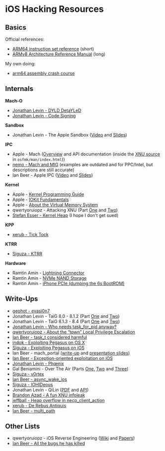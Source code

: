 # iOS Hacking Resources

## Basics

Official references:

* [ARM64 instruction set reference](https://www.element14.com/community/servlet/JiveServlet/previewBody/41836-102-1-229511/ARM.Reference_Manual.pdf) (short)
* [ARMv8 Architecture Reference Manual](https://static.docs.arm.com/ddi0487/ca/DDI0487C_a_armv8_arm.pdf) (long)

My own doing:

* [arm64 assembly crash course](https://github.com/Siguza/ios-resources/blob/master/bits/arm64.md)
<!-- TODO: something about memory regions and access permissions -->
<!-- TODO: something about C++ vtables -->
<!-- TODO: something about symbol stubs -->

## Internals

**Mach-O**

* [Jonathan Levin - DYLD DetaYLeD](http://www.newosxbook.com/articles/DYLD.html) <!-- Aug 2013 -->
* [Jonathan Levin - Code Signing](http://www.newosxbook.com/articles/CodeSigning.pdf) <!-- April 2015 -->

**Sandbox**

* Jonathan Levin - The Apple Sandbox ([Video](https://youtu.be/mG715HcDgO8) and [Slides](http://newosxbook.com/files/HITSB.pdf)) <!-- Sep 2016 -->

**IPC**

* Apple - Mach ([Overview](https://developer.apple.com/library/content/documentation/Darwin/Conceptual/KernelProgramming/Mach/Mach.html) and API documentation (inside the [XNU source](https://opensource.apple.com/tarballs/xnu/) in `osfmk/man/index.html`))
* [nemo - Mach and MIG](https://www.exploit-db.com/papers/13176/) (examples are outdated and for PPC/Intel, but descriptions are still accurate) <!-- 2006 -->
* Ian Beer - Apple IPC ([Video](https://vimeo.com/127859750) and [Slides](https://thecyberwire.com/events/docs/IanBeer_JSS_Slides.pdf)) <!-- May 2015 -->

**Kernel**

* Apple - [Kernel Programming Guide](https://developer.apple.com/library/content/documentation/Darwin/Conceptual/KernelProgramming)
* Apple - [IOKit Fundamentals](https://developer.apple.com/library/content/documentation/DeviceDrivers/Conceptual/IOKitFundamentals)
* Apple - [About the Virtual Memory System](https://developer.apple.com/library/content/documentation/Performance/Conceptual/ManagingMemory/Articles/AboutMemory.html)
* qwertyoruiopz - Attacking XNU (Part [One](https://web.archive.org/web/20160131061526/http://blog.qwertyoruiop.com/?p=38) and [Two](https://web.archive.org/web/20160131061526/http://blog.qwertyoruiop.com/?p=48)) <!-- July 2015 -->
* [Stefan Esser - Kernel Heap](http://gsec.hitb.org/materials/sg2016/D2%20-%20Stefan%20Esser%20-%20iOS%2010%20Kernel%20Heap%20Revisited.pdf) (I hope I don't get sued) <!-- Aug 2016 -->

**KPP**

* [xerub - Tick Tock](https://xerub.github.io/ios/kpp/2017/04/13/tick-tock.html)

**KTRR**

* [Siguza - KTRR](https://siguza.github.io/KTRR/)

**Hardware**

* Ramtin Amin - [Lightning Connector](http://ramtin-amin.fr/#tristar)
* Ramtin Amin - [NVMe NAND Storage](http://ramtin-amin.fr/#nvmepcie)
* Ramtin Amin - [iPhone PCIe (dumping the 6s BootROM)](http://ramtin-amin.fr/#nvmedma)

## Write-Ups

* [geohot - evasi0n7](http://geohot.com/e7writeup.html)
* Jonathan Levin - TaiG 8.0 - 8.1.2 (Part [One](http://www.newosxbook.com/articles/TaiG.html) and [Two](http://www.newosxbook.com/articles/TaiG2.html))
* Jonathan Levin - TaiG 8.1.3 - 8.4 (Part [One](http://www.newosxbook.com/articles/28DaysLater.html) and [Two](http://www.newosxbook.com/articles/HIDeAndSeek.html))
* [Jonathan Levin - Who needs task_for_pid anyway?](http://newosxbook.com/articles/PST2.html)
* [qwertyoruiopz - About the “tpwn” Local Privilege Escalation](https://web.archive.org/web/20160131055957/http://blog.qwertyoruiop.com/?p=69)
* [Ian Beer - task_t considered harmful](https://googleprojectzero.blogspot.ch/2016/10/taskt-considered-harmful.html)
* [jndok - Exploiting Pegasus on OS X](https://jndok.github.io/2016/10/04/pegasus-writeup/)
* [Siguza - Exploiting Pegasus on iOS](https://siguza.github.io/cl0ver/)
* Ian Beer - mach_portal ([write-up](https://bugs.chromium.org/p/project-zero/issues/detail?id=965#c2) and [presentation slides](https://bugs.chromium.org/p/project-zero/issues/attachment?aid=280146))
* [Ian Beer - Exception-oriented exploitation on iOS](https://googleprojectzero.blogspot.ch/2017/04/exception-oriented-exploitation-on-ios.html)
* [Jonathan Levin - Phœnix](http://newosxbook.com/files/PhJB.pdf)
* Gal Beniamini - Over The Air (Parts [One](https://googleprojectzero.blogspot.ch/2017/09/over-air-vol-2-pt-1-exploiting-wi-fi.html), [Two](https://googleprojectzero.blogspot.ch/2017/10/over-air-vol-2-pt-2-exploiting-wi-fi.html) and [Three](https://googleprojectzero.blogspot.ch/2017/10/over-air-vol-2-pt-3-exploiting-wi-fi.html))
* [Siguza - v0rtex](https://siguza.github.io/v0rtex/)
* [Ian Beer - async_wake_ios](https://bugs.chromium.org/p/project-zero/issues/detail?id=1417#c3)
* [Siguza - IOHIDeous](https://siguza.github.io/IOHIDeous/)
* Jonathan Levin - QiLin ([PDF](http://newosxbook.com/QiLin/qilin.pdf) and [API](http://newosxbook.com/QiLin/))
* [Brandon Azad - A fun XNU infoleak](https://bazad.github.io/2018/03/a-fun-xnu-infoleak/)
* [jeffball - Heap overflow in necp_client_action](https://github.com/grimm-co/NotQuite0DayFriday/blob/master/2018.04.06-macos/notes.txt)
* [xerub - De Rebus Antiquis](https://xerub.github.io/ios/iboot/2018/05/10/de-rebus-antiquis.html)
* [Ian Beer - multi_path](https://bugs.chromium.org/p/project-zero/issues/detail?id=1558#c3)

## Other Lists

* qwertyoruiopz - iOS Reverse Engineering ([Wiki](https://github.com/kpwn/iOSRE/tree/master/wiki) and [Papers](https://github.com/kpwn/iOSRE/blob/master/resources/papers/PAPERS.md))
* [Ian Beer - All the bugs he has killed](https://bugs.chromium.org/p/project-zero/issues/list?can=1&q=reporter:ianbeer@google.com&sort=-closed&num=99999&colspec=ID%20Status%20Closed%20Reporter%20Methodology%20Summary)

